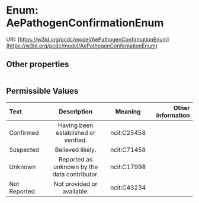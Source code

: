 
# Enum: AePathogenConfirmationEnum




URI: [https://w3id.org/pcdc/model/AePathogenConfirmationEnum](https://w3id.org/pcdc/model/AePathogenConfirmationEnum)


## Other properties

|  |  |  |
| --- | --- | --- |

## Permissible Values

| Text | Description | Meaning | Other Information |
| :--- | :---: | :---: | ---: |
| Confirmed | Having been established or verified. | ncit:C25458 |  |
| Suspected | Believed likely. | ncit:C71458 |  |
| Unknown | Reported as unknown by the data contributor. | ncit:C17998 |  |
| Not Reported | Not provided or available. | ncit:C43234 |  |

